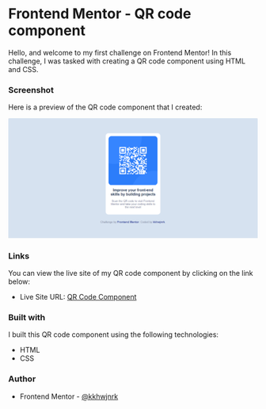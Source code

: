 # Frontend Mentor - QR code component

Hello, and welcome to my first challenge on Frontend Mentor! In this challenge, I was tasked with creating a QR code component using HTML and CSS.

### Screenshot

Here is a preview of the QR code component that I created:

![Preview for the QR code component coding challenge](./design/preview.png)

### Links

You can view the live site of my QR code component by clicking on the link below:

- Live Site URL: [QR Code Component](https://qr-code-component.kkhwjnrk.vercel.app/)

### Built with

I built this QR code component using the following technologies:

- HTML
- CSS

### Author

- Frontend Mentor - [@kkhwjnrk](https://www.frontendmentor.io/profile/kkhwjnrk)

